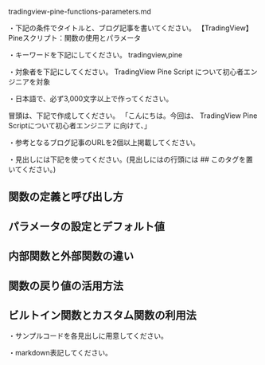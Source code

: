tradingview-pine-functions-parameters.md

・下記の条件でタイトルと、ブログ記事を書いてください。
【TradingView】Pineスクリプト：関数の使用とパラメータ

・キーワードを下記にしてください。
tradingview,pine

・対象者を下記にしてください。
  TradingView Pine Script について初心者エンジニアを対象


・日本語で、必ず3,000文字以上で作ってください。

冒頭は、下記で作成してください。
「こんにちは。今回は、
TradingView Pine Scriptについて初心者エンジニア
に向けて、」

・参考となるブログ記事のURLを2個以上掲載してください。

・見出しには下記を使ってください。(見出しにはの行頭には ## このタグを置いてください。)
## 関数の定義と呼び出し方
## パラメータの設定とデフォルト値
## 内部関数と外部関数の違い
## 関数の戻り値の活用方法
## ビルトイン関数とカスタム関数の利用法

・サンプルコードを各見出しに用意してください。

・markdown表記してください。

